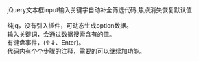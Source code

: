 jQuery文本框input输入关键字自动补全筛选代码,焦点消失恢复默认值
</br>
</br>
纯jq，没有引入插件，可动态生成option数据。</br>
输入关键词，会通过数据搜索含有的值。</br>
有键盘事件，(↑↓、Enter)。</br>
代码内有个个步骤的注释，需要的可以继续加功能。
